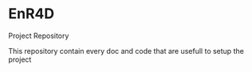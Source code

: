 # EnR4D
Project Repository

This repository contain every doc and code that are usefull to setup the project
